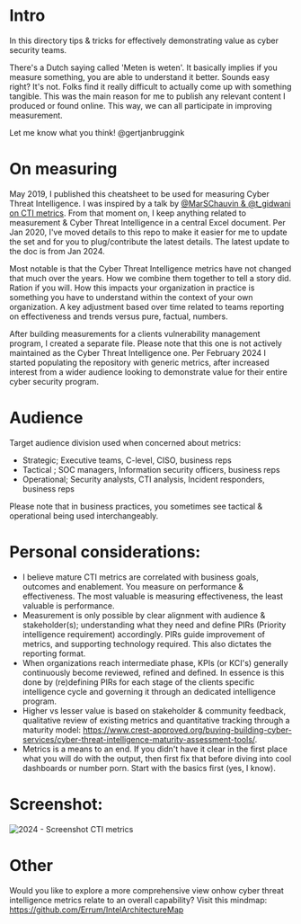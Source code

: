 # Intro
In this directory tips & tricks for effectively demonstrating value as cyber security teams.

There's a Dutch saying called 'Meten is weten'. It basically implies if you measure something, you are able to understand it better. Sounds easy right? It's not. Folks find it really difficult to actually come up with something tangible. This was the main reason for me  to publish any relevant content I produced or found online. This way, we can all participate in improving measurement.

Let me know what you think! @gertjanbruggink

# On measuring 
May 2019, I published this cheatsheet to be used for measuring Cyber Threat Intelligence. I was inspired by a talk by  [@MarSChauvin & @t_gidwani on CTI metrics](https://www.first.org/resources/papers/london2019/1130-How-to-Get-Promoted-Gidwani.pdf). From that moment on, I keep anything related to measurement & Cyber Threat Intelligence in a central Excel document. Per Jan 2020, I've moved  details to this repo to make it easier for me to update the set and for you to plug/contribute the latest details. The latest update to the doc is from Jan 2024. 

Most notable is that the Cyber Threat Intelligence metrics have not changed that much over the years. How we combine them together to tell a story did. Ration if you will. How this impacts your organization in practice is something you have to understand within the context of your own organization. A key adjustment based over time related to teams reporting on effectiveness and trends versus pure, factual, numbers.

After building measurements for a clients vulnerability management program, I created a separate file. Please note that this one is not actively maintained as the Cyber Threat Intelligence one. Per February 2024 I started populating the repository with generic metrics, after increased interest from a wider audience looking to demonstrate value for their entire cyber security program.

# Audience
Target audience division used when concerned about metrics:
- Strategic; Executive teams, C-level, CISO, business reps
- Tactical ; SOC managers, Information security officers, business reps
- Operational; Security analysts, CTI analysis, Incident responders, business reps

Please note that in business practices, you sometimes see tactical & operational being used interchangeably.

# Personal considerations:
- I believe mature CTI metrics are correlated with business goals, outcomes and enablement. You measure on performance & effectiveness. The most valuable is measuring effectiveness, the least valuable is performance.
- Measurement is only possible by clear alignment with audience & stakeholder(s); understanding what they need and define PIRs (Priority intelligence requirement) accordingly. PIRs guide improvement of metrics, and supporting technology required. This also dictates the reporting format.
- When organizations reach intermediate phase, KPIs (or KCI's) generally continuously become reviewed, refined and defined. In essence is this done by (re)defining PIRs for each stage of the clients specific intelligence cycle and governing it through an dedicated intelligence program.
- Higher vs lesser value is based on stakeholder & community feedback, qualitative review of existing metrics and quantitative tracking through a maturity model: https://www.crest-approved.org/buying-building-cyber-services/cyber-threat-intelligence-maturity-assessment-tools/.
- Metrics is a means to an end. If you didn't have it clear in the first place what you will do with the output, then first fix that before diving into cool dashboards or number porn. Start with the basics first (yes, I know).

# Screenshot:
![2024 - Screenshot CTI metrics ](https://github.com/gertjanbruggink/Metrics/assets/50614049/ff39b37a-4595-4343-a9db-30769304d3f4)



# Other
Would you like to explore a more comprehensive view onhow cyber threat intelligence metrics relate to an overall capability? Visit this mindmap: 
https://github.com/Errum/IntelArchitectureMap



